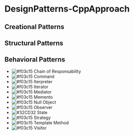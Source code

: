 # DesignPatterns-CppApproach

## Creational Patterns

## Structural Patterns

## Behavioral Patterns

- ![#f03c15](https://placehold.it/15/f03c15/000000?text=+) Chain of Responsability
- ![#f03c15](https://placehold.it/15/f03c15/000000?text=+) Command
- ![#f03c15](https://placehold.it/15/f03c15/000000?text=+) Iterpreter
- ![#f03c15](https://placehold.it/15/f03c15/000000?text=+) Iterator
- ![#f03c15](https://placehold.it/15/f03c15/000000?text=+) Mediator
- ![#f03c15](https://placehold.it/15/f03c15/000000?text=+) Memento
- ![#f03c15](https://placehold.it/15/f03c15/000000?text=+) Null Object
- ![#f03c15](https://placehold.it/15/f03c15/000000?text=+) Observer
- ![#32CD32](https://placehold.it/15/32CD32/000000?text=+) State
- ![#f03c15](https://placehold.it/15/f03c15/000000?text=+) Strategy
- ![#f03c15](https://placehold.it/15/f03c15/000000?text=+) Template Method
- ![#f03c15](https://placehold.it/15/f03c15/000000?text=+) Visitor
